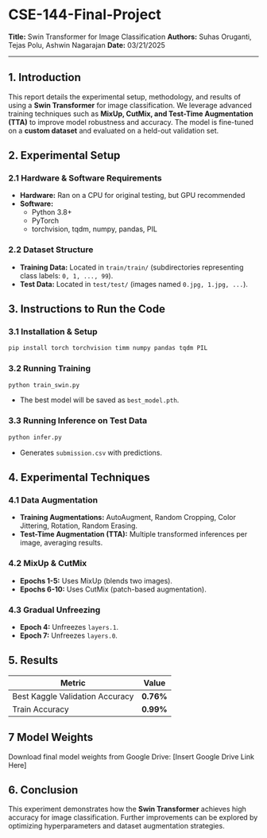 # CSE-144-Final-Project

**Title:** Swin Transformer for Image Classification
**Authors:** Suhas Oruganti, Tejas Polu, Ashwin Nagarajan 
**Date:** 03/21/2025  

---  

## **1. Introduction**  
This report details the experimental setup, methodology, and results of using a **Swin Transformer** for image classification. We leverage advanced training techniques such as **MixUp, CutMix, and Test-Time Augmentation (TTA)** to improve model robustness and accuracy. The model is fine-tuned on a **custom dataset** and evaluated on a held-out validation set.  

## **2. Experimental Setup**  
### **2.1 Hardware & Software Requirements**  
- **Hardware:** Ran on a CPU for original testing, but GPU recommended
- **Software:**  
  - Python 3.8+  
  - PyTorch  
  - torchvision, tqdm, numpy, pandas, PIL  

### **2.2 Dataset Structure**  
- **Training Data:** Located in `train/train/` (subdirectories representing class labels: `0, 1, ..., 99`).  
- **Test Data:** Located in `test/test/` (images named `0.jpg, 1.jpg, ...`).  

## **3. Instructions to Run the Code**  
### **3.1 Installation & Setup**  
```bash  
pip install torch torchvision timm numpy pandas tqdm PIL  
```  
### **3.2 Running Training**  
```bash  
python train_swin.py  
```  
- The best model will be saved as `best_model.pth`.  

### **3.3 Running Inference on Test Data**  
```bash  
python infer.py  
```  
- Generates `submission.csv` with predictions.  

## **4. Experimental Techniques**  
### **4.1 Data Augmentation**  
- **Training Augmentations:** AutoAugment, Random Cropping, Color Jittering, Rotation, Random Erasing.  
- **Test-Time Augmentation (TTA):** Multiple transformed inferences per image, averaging results.  

### **4.2 MixUp & CutMix**  
- **Epochs 1-5:** Uses MixUp (blends two images).  
- **Epochs 6-10:** Uses CutMix (patch-based augmentation).  

### **4.3 Gradual Unfreezing**  
- **Epoch 4:** Unfreezes `layers.1`.  
- **Epoch 7:** Unfreezes `layers.0`.  

## **5. Results**  
| Metric | Value |  
|--------|--------|  
| Best Kaggle Validation Accuracy | **0.76%** |
| Train Accuracy | **0.99%** |

## **7 Model Weights**
Download final model weights from Google Drive: [Insert Google Drive Link Here]

## **6. Conclusion**  
This experiment demonstrates how the **Swin Transformer** achieves high accuracy for image classification. Further improvements can be explored by optimizing hyperparameters and dataset augmentation strategies.  

